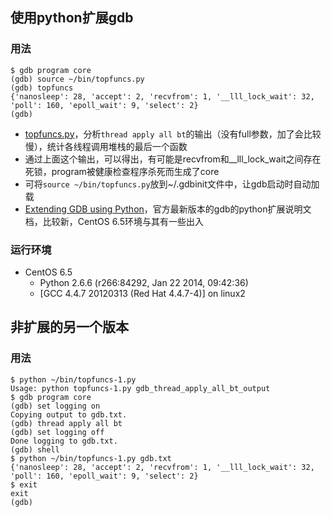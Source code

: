 ## 使用python扩展gdb

### 用法

```
$ gdb program core
(gdb) source ~/bin/topfuncs.py
(gdb) topfuncs
{'nanosleep': 28, 'accept': 2, 'recvfrom': 1, '__lll_lock_wait': 32, 'poll': 160, 'epoll_wait': 9, 'select': 2}
(gdb)
```

- [topfuncs.py](topfuncs.py)，分析`thread apply all bt`的输出（没有full参数，加了会比较慢），统计各线程调用堆栈的最后一个函数
- 通过上面这个输出，可以得出，有可能是recvfrom和__lll_lock_wait之间存在死锁，program被健康检查程序杀死而生成了core
- 可将`source ~/bin/topfuncs.py`放到~/.gdbinit文件中，让gdb启动时自动加载
- [Extending GDB using Python](https://sourceware.org/gdb/current/onlinedocs/gdb/Python.html)，官方最新版本的gdb的python扩展说明文档，比较新，CentOS 6.5环境与其有一些出入

### 运行环境

- CentOS 6.5
  - Python 2.6.6 (r266:84292, Jan 22 2014, 09:42:36)
  - [GCC 4.4.7 20120313 (Red Hat 4.4.7-4)] on linux2

## 非扩展的另一个版本

### 用法

```
$ python ~/bin/topfuncs-1.py
Usage: python topfuncs-1.py gdb_thread_apply_all_bt_output
$ gdb program core
(gdb) set logging on
Copying output to gdb.txt.
(gdb) thread apply all bt
(gdb) set logging off
Done logging to gdb.txt.
(gdb) shell
$ python ~/bin/topfuncs-1.py gdb.txt
{'nanosleep': 28, 'accept': 2, 'recvfrom': 1, '__lll_lock_wait': 32, 'poll': 160, 'epoll_wait': 9, 'select': 2}
$ exit
exit
(gdb)
```
